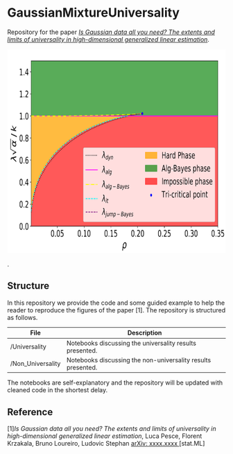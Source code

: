 # GaussianMixtureUniversality

Repository for the paper [*Is Gaussian data all you need? The extents and limits of universality in high-dimensional generalized linear estimation*](https://arxiv.org/abs/xxxxx). 

<p float="left">
  <img src="https://github.com/lucpoisson/SubspaceClustering/blob/main/Figures/subspace2.png" height="470" />
</p>
. 

## Structure

In this repository we provide the code and some guided example to help the reader to reproduce the figures of the paper [1]. The repository is structured as follows.

| File                          | Description                                                                                                                                                    |
|-------------------------------|----------------------------------------------------------------------------------------------------------------------------------------------------------------|
|/Universality| Notebooks discussing the universality results presented.           |
| /Non_Universality |  Notebooks discussing the non-universality results presented.                  |


The notebooks are self-explanatory and the repository will be updated with cleaned code in the shortest delay.

## Reference

[1]*Is Gaussian data all you need? The extents and limits of universality in high-dimensional generalized linear estimation*,
Luca Pesce, Florent Krzakala, Bruno Loureiro, Ludovic Stephan [arXiv: xxxx.xxxx ](https://arxiv.org/abs/)[stat.ML]

